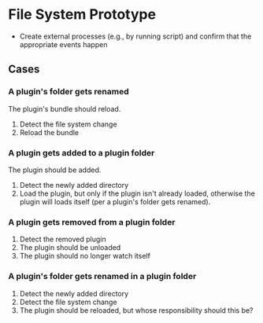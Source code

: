 # File System Prototype

* Create external processes (e.g., by running script) and confirm that the appropriate events happen

## Cases

### A plugin's folder gets renamed

The plugin's bundle should reload.

1. Detect the file system change
2. Reload the bundle

### A plugin gets added to a plugin folder

The plugin should be added.
	
1. Detect the newly added directory
2. Load the plugin, but only if the plugin isn't already loaded, otherwise the plugin will loads itself (per a plugin's folder gets renamed).

### A plugin gets removed from a plugin folder

1. Detect the removed plugin
2. The plugin should be unloaded
3. The plugin should no longer watch itself

### A plugin's folder gets renamed in a plugin folder

1. Detect the newly added directory
2. Detect the file system change
3. The plugin should be reloaded, but whose responsibility should this be?
